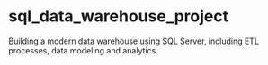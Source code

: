 # sql_data_warehouse_project
Building a modern data warehouse using SQL Server, including ETL processes, data modeling and analytics.
